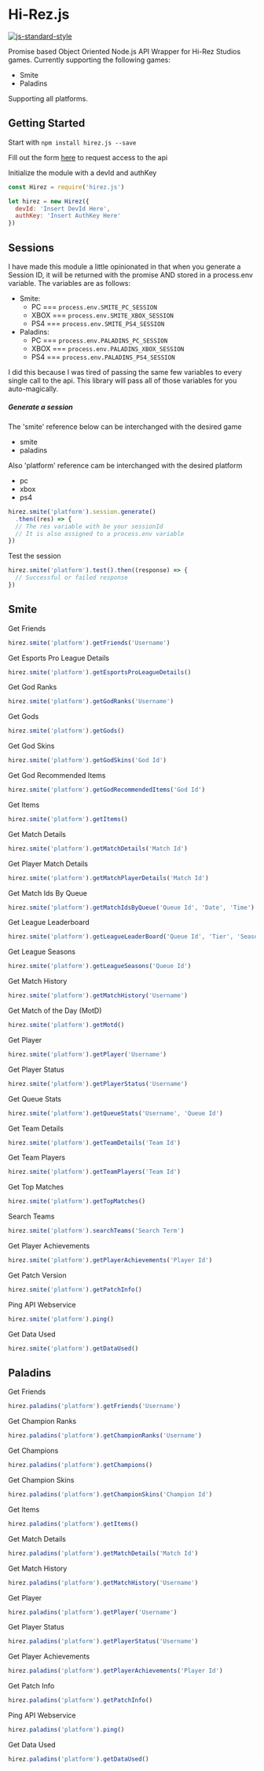 # Hi-Rez.js
[![js-standard-style](https://img.shields.io/badge/code%20style-standard-brightgreen.svg?style=flat)](https://github.com/feross/standard)

Promise based Object Oriented Node.js API Wrapper for Hi-Rez Studios games. 
Currently supporting the following games:
+ Smite
+ Paladins

Supporting all platforms.

Getting Started
---------------
 
Start with
`npm install hirez.js --save`

Fill out the form [here](https://fs12.formsite.com/HiRez/form48/secure_index.html)
to request access to the api

Initialize the module with a devId and authKey

```javascript
const Hirez = require('hirez.js')

let hirez = new Hirez({
  devId: 'Insert DevId Here',
  authKey: 'Insert AuthKey Here'
})
```

Sessions
--------

I have made this module a little opinionated in that when you generate
a Session ID, it will be returned with the promise AND stored in a
process.env variable. The variables are as follows:
+ Smite:
  + PC === `process.env.SMITE_PC_SESSION`
  + XBOX === `process.env.SMITE_XBOX_SESSION`
  + PS4 === `process.env.SMITE_PS4_SESSION`
+ Paladins:
  + PC === `process.env.PALADINS_PC_SESSION`
  + XBOX === `process.env.PALADINS_XBOX_SESSION`
  + PS4 === `process.env.PALADINS_PS4_SESSION`

I did this because I was tired of passing the same few variables to every
single call to the api.  This library will pass all of those variables
for you auto-magically.

##### Generate a session

The 'smite' reference below can be interchanged with the desired game
+ smite
+ paladins

Also 'platform' reference cam be interchanged with the desired platform
+ pc
+ xbox
+ ps4

```javascript
hirez.smite('platform').session.generate()
  .then((res) => {
  // The res variable with be your sessionId
  // It is also assigned to a process.env variable
})
```

Test the session
```javascript
hirez.smite('platform').test().then((response) => {
  // Successful or failed response
})
```

Smite
-----
Get Friends
```javascript
hirez.smite('platform').getFriends('Username')
```

Get Esports Pro League Details
```javascript
hirez.smite('platform').getEsportsProLeagueDetails()
```

Get God Ranks
```javascript
hirez.smite('platform').getGodRanks('Username')
```

Get Gods
```javascript
hirez.smite('platform').getGods()
```

Get God Skins
```javascript
hirez.smite('platform').getGodSkins('God Id')
```

Get God Recommended Items
```javascript
hirez.smite('platform').getGodRecommendedItems('God Id')
```

Get Items
```javascript
hirez.smite('platform').getItems()
```

Get Match Details
```javascript
hirez.smite('platform').getMatchDetails('Match Id')
```

Get Player Match Details
```javascript
hirez.smite('platform').getMatchPlayerDetails('Match Id')
```

Get Match Ids By Queue
```javascript
hirez.smite('platform').getMatchIdsByQueue('Queue Id', 'Date', 'Time')
```

Get League Leaderboard
```javascript
hirez.smite('platform').getLeagueLeaderBoard('Queue Id', 'Tier', 'Season')
```

Get League Seasons
```javascript
hirez.smite('platform').getLeagueSeasons('Queue Id')
```

Get Match History
```javascript
hirez.smite('platform').getMatchHistory('Username')
```

Get Match of the Day (MotD)
```javascript
hirez.smite('platform').getMotd()
```

Get Player
```javascript
hirez.smite('platform').getPlayer('Username')
```

Get Player Status
```javascript
hirez.smite('platform').getPlayerStatus('Username')
```

Get Queue Stats
```javascript
hirez.smite('platform').getQueueStats('Username', 'Queue Id')
```

Get Team Details
```javascript
hirez.smite('platform').getTeamDetails('Team Id')
```

Get Team Players
```javascript
hirez.smite('platform').getTeamPlayers('Team Id')
```

Get Top Matches
```javascript
hirez.smite('platform').getTopMatches()
```

Search Teams
```javascript
hirez.smite('platform').searchTeams('Search Term')
```

Get Player Achievements
```javascript
hirez.smite('platform').getPlayerAchievements('Player Id')
```

Get Patch Version
```javascript
hirez.smite('platform').getPatchInfo()
```

Ping API Webservice
```javascript
hirez.smite('platform').ping()
```

Get Data Used
```javascript
hirez.smite('platform').getDataUsed()
```

Paladins
--------

Get Friends
```javascript
hirez.paladins('platform').getFriends('Username')
```

Get Champion Ranks
```javascript
hirez.paladins('platform').getChampionRanks('Username')
```

Get Champions
```javascript
hirez.paladins('platform').getChampions()
```

Get Champion Skins
```javascript
hirez.paladins('platform').getChampionSkins('Champion Id')
```

Get Items
```javascript
hirez.paladins('platform').getItems()
```

Get Match Details
```javascript
hirez.paladins('platform').getMatchDetails('Match Id')
```

Get Match History
```javascript
hirez.paladins('platform').getMatchHistory('Username')
```

Get Player
```javascript
hirez.paladins('platform').getPlayer('Username')
```

Get Player Status
```javascript
hirez.paladins('platform').getPlayerStatus('Username')
```

Get Player Achievements
```javascript
hirez.paladins('platform').getPlayerAchievements('Player Id')
```

Get Patch Info
```javascript
hirez.paladins('platform').getPatchInfo()
```

Ping API Webservice
```javascript
hirez.paladins('platform').ping()
```

Get Data Used
```javascript
hirez.paladins('platform').getDataUsed()
```
